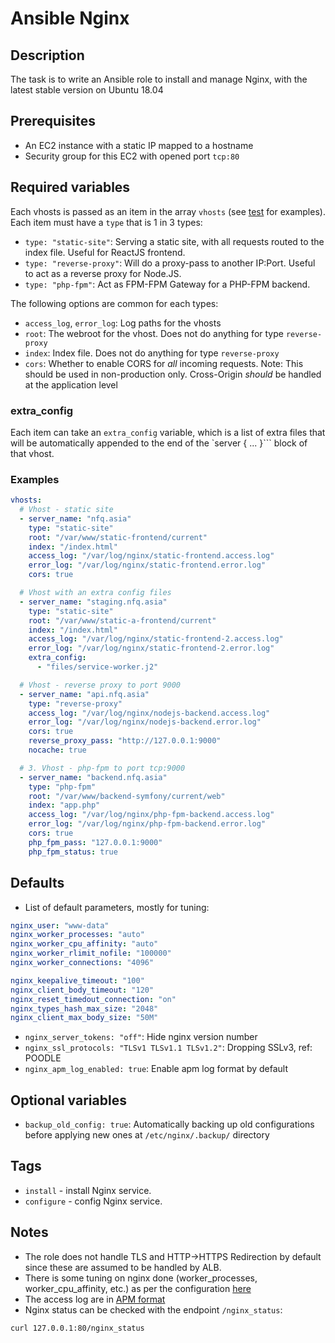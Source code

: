 # Ansible Nginx

## Description
The task is to write an Ansible role to install and manage Nginx, with the latest stable version on Ubuntu 18.04

## Prerequisites
* An EC2 instance with a static IP mapped to a hostname
* Security group for this EC2 with opened port `tcp:80`

## Required variables

Each vhosts is passed as an item in the array `vhosts` (see [test](tests/test.yml) for examples). Each item must have a `type` that is 1 in 3 types:

* `type: "static-site"`: Serving a static site, with all requests routed to the index file. Useful for ReactJS frontend.
* `type: "reverse-proxy"`: Will do a proxy-pass to another IP:Port. Useful to act as a reverse proxy for Node.JS.
* `type: "php-fpm"`: Act as FPM-FPM Gateway for a PHP-FPM backend.

The following options are common for each types:

* `access_log`, `error_log`: Log paths for the vhosts
* `root`: The webroot for the vhost. Does not do anything for type `reverse-proxy`
* `index`: Index file. Does not do anything for type `reverse-proxy`
* `cors`: Whether to enable CORS for *all* incoming requests. Note: This should be used in non-production only. Cross-Origin *should* be handled at the application level

### extra_config

Each item can take an `extra_config` variable, which is a list of extra files that will be automatically appended to the end of the `server { ... }``` block of that vhost.

### Examples
```yaml
vhosts:
  # Vhost - static site
  - server_name: "nfq.asia"
    type: "static-site"
    root: "/var/www/static-frontend/current"
    index: "/index.html"
    access_log: "/var/log/nginx/static-frontend.access.log"
    error_log: "/var/log/nginx/static-frontend.error.log"
    cors: true

  # Vhost with an extra config files
  - server_name: "staging.nfq.asia"
    type: "static-site"
    root: "/var/www/static-a-frontend/current"
    index: "/index.html"
    access_log: "/var/log/nginx/static-frontend-2.access.log"
    error_log: "/var/log/nginx/static-frontend-2.error.log"
    extra_config:
      - "files/service-worker.j2"

  # Vhost - reverse proxy to port 9000
  - server_name: "api.nfq.asia"
    type: "reverse-proxy"
    access_log: "/var/log/nginx/nodejs-backend.access.log"
    error_log: "/var/log/nginx/nodejs-backend.error.log"
    cors: true
    reverse_proxy_pass: "http://127.0.0.1:9000"
    nocache: true

  # 3. Vhost - php-fpm to port tcp:9000
  - server_name: "backend.nfq.asia"
    type: "php-fpm"
    root: "/var/www/backend-symfony/current/web"
    index: "app.php"
    access_log: "/var/log/nginx/php-fpm-backend.access.log"
    error_log: "/var/log/nginx/php-fpm-backend.error.log"
    cors: true
    php_fpm_pass: "127.0.0.1:9000"
    php_fpm_status: true
```

## Defaults

* List of default parameters, mostly for tuning:

```yaml
nginx_user: "www-data"
nginx_worker_processes: "auto"
nginx_worker_cpu_affinity: "auto"
nginx_worker_rlimit_nofile: "100000"
nginx_worker_connections: "4096"

nginx_keepalive_timeout: "100"
nginx_client_body_timeout: "120"
nginx_reset_timedout_connection: "on"
nginx_types_hash_max_size: "2048"
nginx_client_max_body_size: "50M"
```

* `nginx_server_tokens: "off"`: Hide nginx version number
* `nginx_ssl_protocols: "TLSv1 TLSv1.1 TLSv1.2"`: Dropping SSLv3, ref: POODLE
* `nginx_apm_log_enabled: true`: Enable apm log format by default

## Optional variables
* `backup_old_config: true`: Automatically backing up old configurations before applying new ones at `/etc/nginx/.backup/` directory

## Tags
* `install` - install Nginx service.
* `configure` - config Nginx service.

## Notes

* The role does not handle TLS and HTTP->HTTPS Redirection by default since these are assumed to be handled by ALB.
* There is some tuning on nginx done (worker_processes, worker_cpu_affinity, etc.) as per the configuration [here](templates/nginx.conf.j2)
* The access log are in [APM format](https://www.nginx.com/blog/using-nginx-logging-for-application-performance-monitoring/)
* Nginx status can be checked with the endpoint `/nginx_status`:

```
curl 127.0.0.1:80/nginx_status
```
